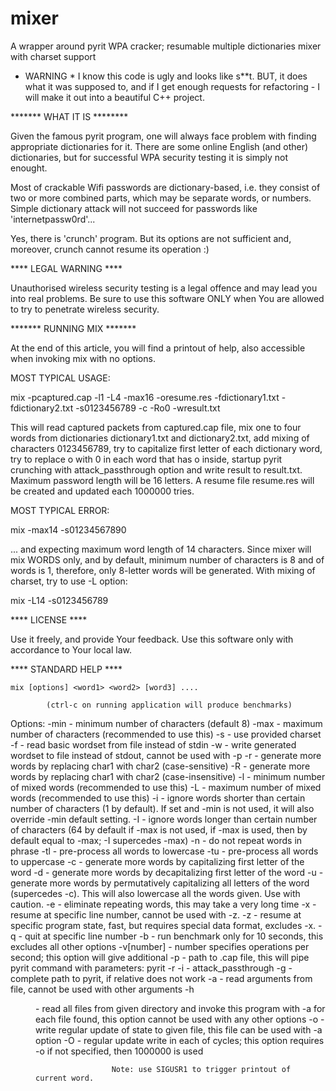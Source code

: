 # mixer
A wrapper around pyrit WPA cracker; resumable multiple dictionaries mixer with charset support

* WARNING * I know this code is ugly and looks like s**t. BUT, it does what it was supposed to,
and if I get enough requests for refactoring - I will make it out into a beautiful C++ project.

******* WHAT IT IS ********

Given the famous pyrit program, one will always face problem with finding appropriate dictionaries
for it. There are some online English (and other) dictionaries, but for successful WPA
security testing it is simply not enought.

Most of crackable Wifi passwords are dictionary-based, i.e. they consist of two or more
combined parts, which may be separate words, or numbers. Simple dictionary attack will not
succeed for passwords like 'internetpassw0rd'...

Yes, there is 'crunch' program. But its options are not sufficient and, moreover, crunch
cannot resume its operation :)


**** LEGAL WARNING ****

Unauthorised wireless security testing is a legal offence and may lead you into real problems.
Be sure to use this software ONLY when You are allowed to try to penetrate wireless security.


******* RUNNING MIX *******

At the end of this article, you will find a printout of help, also accessible when invoking mix with no options.


MOST TYPICAL USAGE:

  mix -pcaptured.cap -l1 -L4 -max16 -oresume.res -fdictionary1.txt -fdictionary2.txt -s0123456789 -c -Ro0 -wresult.txt

This will read captured packets from captured.cap file, mix one to four words from dictionaries dictionary1.txt and dictionary2.txt,
add mixing of characters 0123456789, try to capitalize first letter of each dictionary word, try to replace o with 0
in each word that has o inside, startup pyrit crunching with attack_passthrough option and write result to result.txt.
Maximum password length will be 16 letters. A resume file resume.res will be created and updated each 1000000 tries.

MOST TYPICAL ERROR:

  mix -max14 -s01234567890

... and expecting maximum word length of 14 characters. Since mixer will mix WORDS only, and by default, minimum number
of characters is 8 and of words is 1, therefore, only 8-letter words will be generated. With mixing of charset, try
to use -L option:

  mix -L14 -s0123456789

**** LICENSE ****

Use it freely, and provide Your feedback. Use this software only with accordance to Your local law.


**** STANDARD HELP ****

    mix [options] <word1> <word2> [word3] ....

            (ctrl-c on running application will produce benchmarks)


 Options:
  -min<number>     - minimum number of characters (default 8)
  -max<number>     - maximum number of characters (recommended to use this)
  -s<charset>      - use provided charset
  -f<path>         - read basic wordset from file instead of stdin
  -w<path>         - write generated wordset to file instead of stdout, cannot be used with -p
  -r<char1><char2> - generate more words by replacing char1 with char2 (case-sensitive)
  -R<char1><char2> - generate more words by replacing char1 with char2 (case-insensitive)
  -l<number>       - minimum number of mixed words (recommended to use this)
  -L<number>       - maximum number of mixed words (recommended to use this)
  -i<number>       - ignore words shorter than certain number of characters (1 by default). If set and -min is not used,
                     it will also override -min default setting.
  -I<number>       - ignore words longer than certain number of characters (64 by default if -max
                     is not used, if -max is used, then by default equal to -max; -I supercedes -max)
  -n               - do not repeat words in phrase
  -tl              - pre-process all words to lowercase
  -tu              - pre-process all words to uppercase
  -c               - generate more words by capitalizing first letter of the word
  -d               - generate more words by decapitalizing first letter of the word
  -u               - generate more words by permutatively capitalizing all letters of the word (supercedes -c).
                     This will also lowercase all the words given. Use with caution.
  -e               - eliminate repeating words, this may take a very long time
  -x<number>       - resume at specific line number, cannot be used with -z.
  -z<data>         - resume at specific program state, fast, but requires special data format, excludes -x.
  -q<number>       - quit at specific line number
  -b               - run benchmark only for 10 seconds, this excludes all other options
  -v[number]       - number specifies operations per second; this option will give additional
  -p<path>         - path to .cap file, this will pipe pyrit command with parameters:
                       pyrit -r <path> -i - attack_passthrough
  -g<path>         - complete path to pyrit, if relative does not work
  -a<path>         - read arguments from file, cannot be used with other arguments
  -h<dir path>     - read all files from given directory and invoke this program with -a<path>
                     for each file found, this option cannot be used with any other options
  -o<path>         - write regular update of state to given file, this file can be used with -a option
  -O<number>       - regular update write in each of <number> cycles; this option requires -o<path>
                     if not specified, then 1000000 is used

                     Note: use SIGUSR1 to trigger printout of current word.


